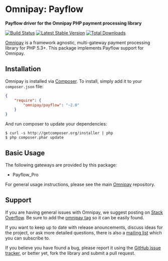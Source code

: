 # Omnipay: Payflow

**Payflow driver for the Omnipay PHP payment processing library**

[![Build Status](https://travis-ci.org/omnipay/payflow.png?branch=master)](https://travis-ci.org/omnipay/payflow)
[![Latest Stable Version](https://poser.pugx.org/omnipay/payflow/version.png)](https://packagist.org/packages/omnipay/payflow)
[![Total Downloads](https://poser.pugx.org/omnipay/payflow/d/total.png)](https://packagist.org/packages/omnipay/payflow)

[Omnipay](https://github.com/omnipay/omnipay) is a framework agnostic, multi-gateway payment
processing library for PHP 5.3+. This package implements Payflow support for Omnipay.

## Installation

Omnipay is installed via [Composer](http://getcomposer.org/). To install, simply add it
to your `composer.json` file:

```json
{
    "require": {
        "omnipay/payflow": "~2.0"
    }
}
```

And run composer to update your dependencies:

    $ curl -s http://getcomposer.org/installer | php
    $ php composer.phar update

## Basic Usage

The following gateways are provided by this package:

* Payflow_Pro

For general usage instructions, please see the main [Omnipay](https://github.com/omnipay/omnipay)
repository.

## Support

If you are having general issues with Omnipay, we suggest posting on
[Stack Overflow](http://stackoverflow.com/). Be sure to add the
[omnipay tag](http://stackoverflow.com/questions/tagged/omnipay) so it can be easily found.

If you want to keep up to date with release anouncements, discuss ideas for the project,
or ask more detailed questions, there is also a [mailing list](https://groups.google.com/forum/#!forum/omnipay) which
you can subscribe to.

If you believe you have found a bug, please report it using the [GitHub issue tracker](https://github.com/omnipay/payflow/issues),
or better yet, fork the library and submit a pull request.
